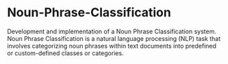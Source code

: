 # Noun-Phrase-Classification
Development and implementation of a Noun Phrase Classification system. Noun Phrase Classification is a natural language processing (NLP) task that involves categorizing noun phrases within text documents into predefined or custom-defined classes or categories.
